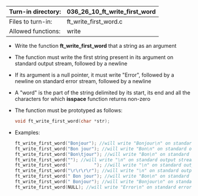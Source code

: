 Turn-in directory: | 036_26_10_ft_write_first_word|
-------------|-------------|
Files to turn-in: | ft_write_first_word.c |
Allowed functions: | write

* Write the function **ft_write_first_word** that a string as an argument
* The function must write the first string present in its argument on standard output stream, followed by a newline
* If its argument is a null pointer, it must write "Error", followed by a newline on standard error stream, followed by a newline
* A "word" is the part of the string delimited by its start, its end and all the characters for which **isspace** function returns non-zero
* The function must be prototyped as follows:
   ```C
   void ft_write_first_word(char *str);
   ```
   
* Examples:
  ``` C
  ft_write_first_word("Bonjour"); //will write "Bonjour\n" on standard output stream
  ft_write_first_word("Bon jour"); //will write "Bon\n" on standard output stream
  ft_write_first_word("Bon\tjour"); //will write "Bon\n" on standard output stream
  ft_write_first_word(""); //will write "\n" on standard output stream
  ft_write_first_word("         "); //will write "\n" on standard output stream
  ft_write_first_word("\r\r\r\r"); //will write "\n" on standard output stream
  ft_write_first_word(" Bon jour"); //will write "Bon\n" on standard output stream
  ft_write_first_word(" Bonjour"); //will write "Bonjour\n" on standard output stream
  ft_write_first_word(NULL); //will write "Error\n" on standard error stream
  ```
